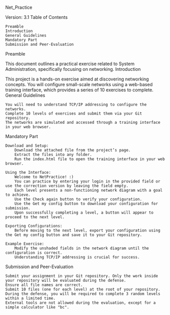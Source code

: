 Net_Practice

Version: 3.1
Table of Contents

    Preamble
    Introduction
    General Guidelines
    Mandatory Part
    Submission and Peer-Evaluation

Preamble

This document outlines a practical exercise related to System Administration, specifically focusing on networking.
Introduction

This project is a hands-on exercise aimed at discovering networking concepts. You will configure small-scale networks using a web-based training interface, which provides a series of 10 exercises to complete.
General Guidelines

    You will need to understand TCP/IP addressing to configure the networks.
    Complete 10 levels of exercises and submit them via your Git repository.
    The networks are simulated and accessed through a training interface in your web browser.

Mandatory Part

    Download and Setup:
        Download the attached file from the project’s page.
        Extract the files into any folder.
        Run the index.html file to open the training interface in your web browser.

    Using the Interface:
        Welcome to NetPractice! :)
        You can practice by entering your login in the provided field or use the correction version by leaving the field empty.
        Each level presents a non-functioning network diagram with a goal to achieve.
        Use the Check again button to verify your configuration.
        Use the Get my config button to download your configuration for submission.
        Upon successfully completing a level, a button will appear to proceed to the next level.

    Exporting Configurations:
        Before moving to the next level, export your configuration using the Get my config button and save it to your Git repository.

    Example Exercise:
        Modify the unshaded fields in the network diagram until the configuration is correct.
        Understanding TCP/IP addressing is crucial for success.

Submission and Peer-Evaluation

    Submit your assignment in your Git repository. Only the work inside your repository will be evaluated during the defense.
    Ensure all file names are correct.
    Submit 10 files (one for each level) at the root of your repository.
    During the defense, you will be required to complete 3 random levels within a limited time.
    External tools are not allowed during the evaluation, except for a simple calculator like "bc".
